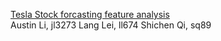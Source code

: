 [Tesla Stock forcasting feature analysis](https://github.com/Austin-Li-1123/Tesla_forcasting_feature_analysis)  
Austin Li,  jl3273
Lang Lei,   ll674
Shichen Qi,  sq89
